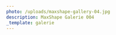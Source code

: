 ```yaml
---
photo: /uploads/maxshape-gallery-04.jpg
description: MaxShape Galerie 004
_template: galerie
---
```


